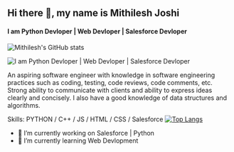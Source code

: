 

## Hi there 👋, my name is Mithilesh Joshi
#### I am Python Devloper | Web Devloper | Salesforce Devloper
![Mithilesh's GitHub stats](https://github-readme-stats.vercel.app/api?username=mithileshjoshi100&theme=tokyonight&show_icons=true)

![I am Python Devloper | Web Devloper | Salesforce Devloper](https://arturssmirnovs.github.io/github-profile-readme-generator/images/banner.png)

An aspiring software engineer with knowledge in software engineering practices such as coding, testing, code reviews, code comments, etc. Strong ability to communicate with clients and ability to express ideas clearly and concisely. I also have a good knowledge of data structures and algorithms.


Skills: PYTHON / C++ / JS / HTML / CSS / Salesforce
[![Top Langs](https://github-readme-stats.vercel.app/api/top-langs/?username=mithileshjoshi100&layout=compact)](https://github.com/anuraghazra/github-readme-stats)

- 🔭 I’m currently working on Salesforce | Python 
- 🌱 I’m currently learning Web Devlopment 

<!--
**mithileshjoshi100/mithileshjoshi100** is a ✨ _special_ ✨ repository because its `README.md` (this file) appears on your GitHub profile.

Here are some ideas to get you started:

- 🔭 I’m currently working on ...
- 🌱 I’m currently learning ...
- 👯 I’m looking to collaborate on ...
- 🤔 I’m looking for help with ...
- 💬 Ask me about ...
- 📫 How to reach me: ...
- 😄 Pronouns: ...
- ⚡ Fun fact: ...
-->
